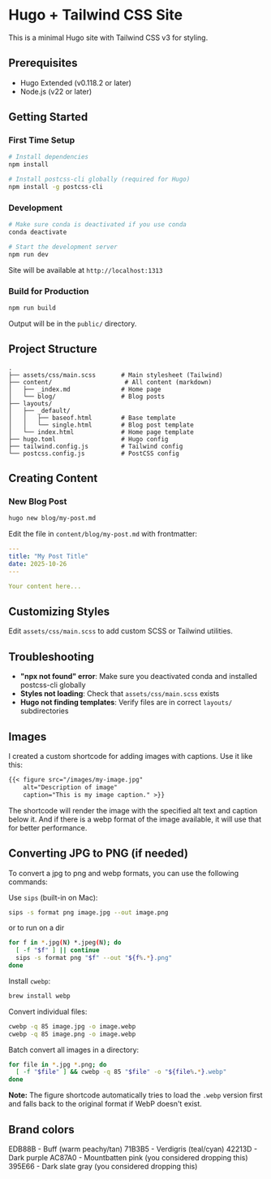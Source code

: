 # Hugo + Tailwind CSS Site

This is a minimal Hugo site with Tailwind CSS v3 for styling.

## Prerequisites

- Hugo Extended (v0.118.2 or later)
- Node.js (v22 or later)

## Getting Started

### First Time Setup

```bash
# Install dependencies
npm install

# Install postcss-cli globally (required for Hugo)
npm install -g postcss-cli
```

### Development

```bash
# Make sure conda is deactivated if you use conda
conda deactivate

# Start the development server
npm run dev
```

Site will be available at `http://localhost:1313`

### Build for Production

```bash
npm run build
```

Output will be in the `public/` directory.

## Project Structure
```
.
├── assets/css/main.scss       # Main stylesheet (Tailwind)
├── content/                    # All content (markdown)
│   ├── _index.md              # Home page
│   └── blog/                  # Blog posts
├── layouts/
│   ├── _default/
│   │   ├── baseof.html        # Base template
│   │   └── single.html        # Blog post template
│   └── index.html             # Home page template
├── hugo.toml                  # Hugo config
├── tailwind.config.js         # Tailwind config
└── postcss.config.js          # PostCSS config
```

## Creating Content

### New Blog Post
```bash
hugo new blog/my-post.md
```

Edit the file in `content/blog/my-post.md` with frontmatter:
```yaml
---
title: "My Post Title"
date: 2025-10-26
---

Your content here...
```

## Customizing Styles

Edit `assets/css/main.scss` to add custom SCSS or Tailwind utilities.

## Troubleshooting

- **"npx not found" error**: Make sure you deactivated conda and installed postcss-cli globally
- **Styles not loading**: Check that `assets/css/main.scss` exists
- **Hugo not finding templates**: Verify files are in correct `layouts/` subdirectories


## Images 

I created a custom shortcode for adding images with captions. Use it like this:

```markdown
{{< figure src="/images/my-image.jpg" 
    alt="Description of image" 
    caption="This is my image caption." >}}
```

The shortcode will render the image with the specified alt text and caption below it. And if there is a webp format of the image available, it will use that for better performance.


## Converting JPG to PNG (if needed)

To convert a jpg to png and webp formats, you can use the following commands:

Use `sips` (built-in on Mac):
```bash
sips -s format png image.jpg --out image.png
```

or to run on a dir
```bash
for f in *.jpg(N) *.jpeg(N); do
  [ -f "$f" ] || continue
  sips -s format png "$f" --out "${f%.*}.png"
done
```

Install `cwebp`:

```bash
brew install webp
```

Convert individual files:
```bash
cwebp -q 85 image.jpg -o image.webp
cwebp -q 85 image.png -o image.webp
```

Batch convert all images in a directory:
```bash
for file in *.jpg *.png; do
  [ -f "$file" ] && cwebp -q 85 "$file" -o "${file%.*}.webp"
done
```

**Note:** The figure shortcode automatically tries to load the `.webp` version first and falls back to the original format if WebP doesn't exist.



## Brand colors
EDB88B - Buff (warm peachy/tan)
71B3B5 - Verdigris (teal/cyan)
42213D - Dark purple
AC87A0 - Mountbatten pink (you considered dropping this)
395E66 - Dark slate gray (you considered dropping this)
